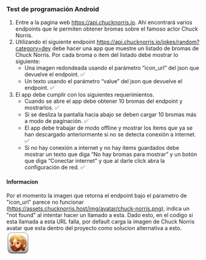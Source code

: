 ### Test de programación Android
1. Entre a la pagina web https://api.chucknorris.io. Ahí encontrará varios endpoints que le permiten obtener bromas sobre el famoso actor Chuck Norris.
2. Utilizando el siguiente endpoint https://api.chucknorris.io/jokes/random?category=dev debe hacer una app que muestre un listado de bromas de Chuck Norris. Por cada broma o item del listado debe mostrar lo siguiente:
    - Una imagen redondeada usando el parámetro “icon_url” del json que devuelve el endpoint. :white_check_mark:
    - Un texto usando el parámetro “value” del json que devuelve el endpoint. :white_check_mark:
3. El app debe cumplir con los siguientes requerimientos.
    - Cuando se abre el app debe obtener 10 bromas del endpoint y mostrarlos. :white_check_mark:
    - Si se desliza la pantalla hacia abajo se deben cargar 10 bromas más a modo de paginación. :white_check_mark:
    - El app debe trabajar de modo offline y mostrar los ítems que ya se han descargado anteriormente si no se detecta conexión a internet. :white_check_mark:
    - Si no hay conexión a internet y no hay ítems guardados debe mostrar un texto que diga “No hay bromas para mostrar” y un botón que diga “Conectar internet” y que al darle click abra la configuración de red. :white_check_mark:


#### Informacion
Por el momento la imagen que retorna el endpoint bajo el parametro de "icon_url" parece no funcionar (https://assets.chucknorris.host/img/avatar/chuck-norris.png), indica un "not found" al intentar hacer un llamado a esta. Dado esto, en el codigo si esta llamada a esta URL falla, por default carga la imagen de Chuck Norris avatar que esta dentro del proyecto como solucion alternativa a esto.
![Chuck Norris Avatar](/app/src/main/res/drawable/chuck_norris.png "San Juan Mountains")
